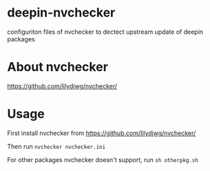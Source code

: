 # deepin-nvchecker
configuriton files of nvchecker to dectect upstream update of deepin packages

# About nvchecker
https://github.com/lilydjwg/nvchecker/

# Usage

First install nvchecker from https://github.com/lilydjwg/nvchecker/

Then run ```nvchecker nvchecker.ini```

For other packages nvchecker doesn't support, run ```sh otherpkg.sh```
